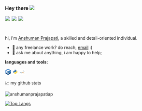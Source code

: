 ### Hey there <img src="https://media.giphy.com/media/hvRJCLFzcasrR4ia7z/giphy.gif" width="25px">



<a href="#">
  <img align="left" width="22px" src="https://raw.githubusercontent.com/peterthehan/peterthehan/master/assets/twitter.svg" />
</a>
<a href="#">
  <img align="left" width="22px" src="https://raw.githubusercontent.com/peterthehan/peterthehan/master/assets/linkedin.svg" />
</a>


![](https://visitor-badge.glitch.me/badge?page_id=anshumanprajapatiap.anshumanprajapatiap)

<br />

hi, i'm [Anshuman Prajapati](#), a skilled and detail-oriented individual. 



  <!--img align="right" alt="GIF" src="https://cdn.dribbble.com/users/461802/screenshots/4753031/designergif.gif" width="400" height="300" /-->
  
- 💼 any freelance work? do reach, [email](mailto:anshumanprajapati2000@gmail.com) :)
- 💬 ask me about anything, i am happy to help;



**languages and tools:**  


<code><img height="20" src="https://raw.githubusercontent.com/github/explore/80688e429a7d4ef2fca1e82350fe8e3517d3494d/topics/cpp/cpp.png"></code>
<code><img height="20" src="https://raw.githubusercontent.com/github/explore/80688e429a7d4ef2fca1e82350fe8e3517d3494d/topics/python/python.png"></code>
<code><img height="20" src="https://raw.githubusercontent.com/github/explore/80688e429a7d4ef2fca1e82350fe8e3517d3494d/topics/mysql/mysql.png"></code>




📈 my github stats

<p align="left"> <img src="https://github-readme-stats.vercel.app/api?username=anshumanprajapatiap&show_icons=true&theme=gotham" alt="anshumanprajapatiap" />
  
[![Top Langs](https://github-readme-stats.vercel.app/api/top-langs/?username=anshumanprajapatiap&layout=compact)](https://github.com/anshumanprajapatiap/github-readme-stats)
